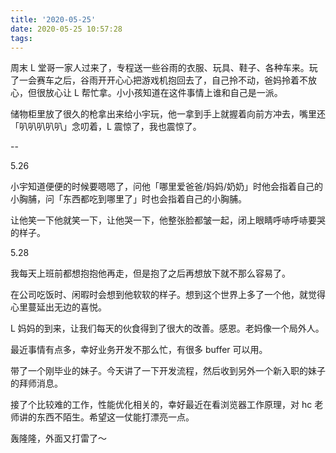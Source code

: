 ```yaml
---
title: '2020-05-25'
date: 2020-05-25 10:57:28
tags:
---
```


周末 L 堂哥一家人过来了，专程送一些谷雨的衣服、玩具、鞋子、各种车来。玩了一会赛车之后，谷雨开开心心把游戏机抱回去了，自己拎不动，爸妈拎着不放心，但很放心让 L 帮忙拿。小小孩知道在这件事情上谁和自己是一派。

储物柜里放了很久的枪拿出来给小宇玩，他一拿到手上就握着向前方冲去，嘴里还「叭叭叭叭叭」念叨着，L 震惊了，我也震惊了。

--

5.26

小宇知道便便的时候要嗯嗯了，问他「哪里爱爸爸/妈妈/奶奶」时他会指着自己的小胸脯，问「东西都吃到哪里了」时也会指着自己的小胸脯。

让他笑一下他就笑一下，让他哭一下，他整张脸都皱一起，闭上眼睛呼哧呼哧要哭的样子。

5.28

我每天上班前都想抱抱他再走，但是抱了之后再想放下就不那么容易了。

在公司吃饭时、闲暇时会想到他软软的样子。想到这个世界上多了一个他，就觉得心里蔓延出无边的喜悦。

L 妈妈的到来，让我们每天的伙食得到了很大的改善。感恩。老妈像一个局外人。

最近事情有点多，幸好业务开发不那么忙，有很多 buffer 可以用。

带了一个刚毕业的妹子。今天讲了一下开发流程，然后收到另外一个新入职的妹子的拜师消息。

接了个比较难的工作，性能优化相关的，幸好最近在看浏览器工作原理，对 hc 老师讲的东西不陌生。希望这一仗能打漂亮一点。

轰隆隆，外面又打雷了～


